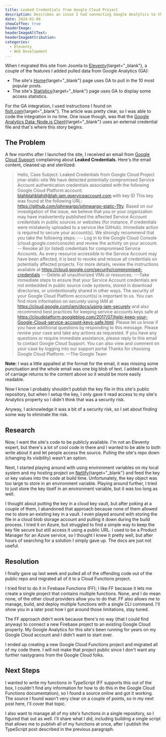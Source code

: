 ```yaml
---
title: Leaked Credentials from Google Cloud Project
description: Describes an issue I had connecting Google Analytics to this site; Google Cloud Security complained mightily about access credentials I stored in the site's public repo.
date: 2024-01-06
showCoffee: true
headerImage: 
headerImageAltText: 
headerImageAttribution: 
categories:
  - Eleventy
  - Web Development
---
```


When I migrated this site from Joomla to [Eleventy](https://www.11ty.dev/){target="_blank"}, a couple of the features I added pulled data from Google Analytics (GA):

* The site's [Home](/){target="_blank"} page uses GA to pull in the 10 most popular posts. 
* The site's [Statistics](/statistics){target="_blank"} page uses GA to display some access statistics.

For the GA integration, I used instructions I found on [fjolt.com](https://fjolt.com/article/javascript-ga-api-most-popular-posts){target="_blank"}. The article was pretty clear, so I was able to code the integration in no time. One issue though, was that the [Google Analytics Data: Node.js Client](https://www.npmjs.com/package/@google-analytics/data){target="_blank"} uses an external credential file and that's where this story begins.

## The Problem

A few months after I launched the site, I received an email from [Google Cloud Support](mailto:cloudsupport@google.com) complaining about **Leaked Credentials**. Here's the email content, cleaned up and sterilized:

> Hello, 
> Case Subject: Leaked Credentials from Google Cloud Project jmw-static-site
> We have detected potentially compromised Service Account authentication credentials associated with the following Google Cloud Platform account: blahblahblah@jblah.iam.gserviceaccount.com with key ID <some-random-key> This key was found at the following URL: https://github.com/johnwargo/johnwargo-static-11ty.
> Based on our investigation of the issue, we believe that you or your organization may have inadvertently published the affected Service Account credentials in public sources or websites (for instance, if credentials were mistakenly uploaded to a service like GitHub). Immediate action is required to secure your account(s). We strongly recommend that you take the following steps: --- Log in to the Google Cloud Console (cloud.google.com/console) and review the activity on your account. -- Revoke all (or listed) credentials for compromised Service Accounts. As every resource accessible to the Service Account may have been affected, it is best to revoke and reissue all credentials on potentially affected projects. 
> For more details, review the instructions available at https://cloud.google.com/security/compromised-credentials ---Delete all unauthorized VMs or resources. ---Take immediate steps to ensure that your Service Account credentials are not embedded in public source code systems, stored in download directories, or unintentionally shared in other ways. The security of your Google Cloud Platform account(s) is important to us. You can find more information on securely using IAM at https://cloud.google.com/iam/docs/using-iam-securely and also recommend best practices for keeping service accounts keys safe at https://cloudplatform.googleblog.com/2017/07/help-keep-your-Google-Cloud-service-account-keys-safe.html. Please let us know if you have additional questions by responding to this message.
> Please review your case and take any actions as requested. If you have any questions or require immediate assistance, please reply to this email to contact Google Cloud Support.
> You can also view and comment on your case by logging into our support portal
> Thanks for choosing Google Cloud Platform.
> —The Google Team

**Note:** I was a little appalled at the format for the email, it was missing some punctuation and the whole email was one big blob of text. I added a bunch of carriage returns to the content above so it would be more easily readable.

Now I know I probably shouldn't publish the key file in this site's public repository, but when I setup the key, I only gave it read access to my site's Analytics property so I didn't think that was a security risk.

Anyway, I acknowledge it was a bit of a security risk, so I set about finding some way to eliminate the risk.

## Research

Now, I want the site's code to be publicly available. I'm not an Eleventy expert, but there's a lot of cool code in there and I wanted to be able to both write about it and let people access the source. Pulling the site's repo down (changing its visibility) wasn't an option.

Next, I started playing around with using environment variables on my local system and my hosting project on [Netlify](https://www.netlify.com/){target="_blank"} and feed the key or key values into the code at build time. Unfortunately, the key object was too large to store in an environment variable. Playing around further, I tried to just store the key itself in an environment variable, but it was too long as well.

I thought about putting the key in a cloud key vault, but after poking at a couple of them, I abandoned that approach because none of them allowed me to store an existing key in a vault. I even played around with storing the file in a cloud blob storage account and pulling it down during the build process. I tried it on Azure, but struggled to find a simple way to keep the key file secure but still access it using a public URL. I used to be a Product Manager for an Azure service, so I thought I knew it pretty well, but after hours of searching for a solution I simply gave up. The docs are just not useful.

## Resolution

I finally gave up last week and pulled all of the offending code out of the public repo and migrated all of it to a Cloud Functions project. 

I tried first to do it in Firebase Functions (FF); I like FF because it lets me create a single project that contains multiple functions. None, and I do mean none, of the other cloud providers allow you to do that. FF also allows me to manage, build, and deploy multiple functions with a single CLI command. I'll show you in a later post how I got around those limitations, stay tuned.

The FF approach didn't work because there's no way (that I could find anyway) to connect a new Firebase project to an existing Google Cloud property. My Google Analytics for this site's been running for years on my Google Cloud account and I didn't want to start over.

I ended up creating a new Google Cloud Functions project and migrated all of my code there. I will not make that project public since I don't want any further nastygrams from the Google Cloud folks. 

## Next Steps

I wanted to write my functions in TypeScript (FF supports this out of the box, I couldn't find any information for how to do this in the Google Cloud Functions documentation), so I found a source online and got it working. The source I found wasn't very clear on a couple of points, so in my next post here, I'll cover that topic.

I also want to manage all of my site's functions in a single repository, so I figured that out as well. I'll share what I did, including building a single script that allows me to publish all of my functions at once, after I publish the TypeScript post described in the previous paragraph.
